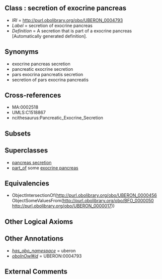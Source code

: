
## Class : secretion of exocrine pancreas

 * *IRI* = http://purl.obolibrary.org/obo/UBERON_0004793
 * *Label* = secretion of exocrine pancreas
 * *Definition* = A secretion that is part of a exocrine pancreas [Automatically generated definition].

## Synonyms

 * exocrine pancreas secretion
 * pancreatic exocrine secretion
 * pars exocrina pancreatis secretion
 * secretion of pars exocrina pancreatis

## Cross-references

 * MA:0002518
 * UMLS:C1518867
 * ncithesaurus:Pancreatic_Exocrine_Secretion

## Subsets


## Superclasses

 * [pancreas secretion](../../UBERON/95/UBERON_0004795.md)
 * [part_of](../../BFO/50/BFO_0000050.md) some [exocrine pancreas](../../UBERON/17/UBERON_0000017.md)

## Equivalencies

 * ObjectIntersectionOf(<http://purl.obolibrary.org/obo/UBERON_0000456> ObjectSomeValuesFrom(<http://purl.obolibrary.org/obo/BFO_0000050> <http://purl.obolibrary.org/obo/UBERON_0000017>))

## Other Logical Axioms


## Other Annotations

 * *[has_obo_namespace](../../ce/oboInOwl#hasOBONamespace.md)* = uberon
 * *[oboInOwl#id](../../id/oboInOwl#id.md)* = UBERON:0004793

## External Comments

